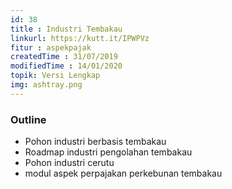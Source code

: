 ```yaml
---
id: 38
title : Industri Tembakau
linkurl: https://kutt.it/IPWPVz
fitur : aspekpajak
createdTime : 31/07/2019
modifiedTime : 14/01/2020
topik: Versi Lengkap
img: ashtray.png
---
```

### Outline
- Pohon industri berbasis tembakau
- Roadmap industri pengolahan tembakau
- Pohon industri cerutu
- modul aspek perpajakan perkebunan tembakau